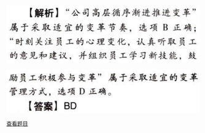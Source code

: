 ![](330e8737d2491fdd78d78d2cc6420c37.png)

![](510725d22d9f447ed616a747cd45aa14.png)

[查看题目](../战略与战略管理.本章真题.md#10-题目)

